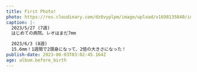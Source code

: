 ```yaml
---
title: First Photo!
photo: https://res.cloudinary.com/dz8vyplpm/image/upload/v1698135840/img_7067_tfie6d.jpg
caption: |-
  2023/5/27 (7週)
  はじめての病院。レオはまだ7mm

  2023/6/3 (8週)
  15.6mm！1週間で2頭身になって、2倍の大きさになった！
publish-date: 2023-06-03T03:02:45.164Z
age: album.before_birth
---
```

